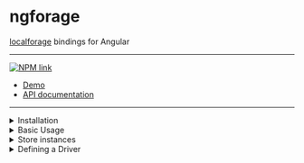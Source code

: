 # ngforage

[localforage](https://www.npmjs.com/package/localforage) bindings for Angular

-----

[![NPM link](https://nodei.co/npm/ngforage.png?downloads=true&downloadRank=true&stars=true)](https://www.npmjs.com/package/ngforage)

* [Demo](https://alorel.github.io/ngforage/)
* [API documentation](https://alorel.github.io/ngforage/docs/)

-----

<details>
  <summary>Installation</summary>
  
  For Angular versions >=13.0.0 and ngforage versions >=7.0.0 you can use Angular CLI:
  
  ```bash
    ng add ngforage
  ```

  You can also npm install manually:
  
  ```bash
   npm install localforage@^1.9.0 ngforage@^7.0.0 # Angular 13
   npm install localforage@^1.5.0 ngforage@^6.0.0 # Angular 9
   npm install localforage@^1.5.0 ngforage@^5.0.0 # Angular 8
   npm install localforage@^1.5.0 ngforage@^4.0.0 # Angular 7
   npm install localforage@^1.5.0 ngforage@^3.0.0 # Angular 6
   npm install localforage@^1.5.0 ngforage@^2.0.0 # Angular 5
  ```
</details>
<details>
  <summary>Basic Usage</summary>
  
  ```typescript
    import {DEFAULT_CONFIG, NgForageOptions, NgForageConfig, Driver} from 'ngforage';
    
    @NgModule({
      providers: [
        // One way of configuring ngForage
        {
          provide: DEFAULT_CONFIG,
          useValue: {
            name: 'MyApp',
            driver: [ // defaults to indexedDB -> webSQL -> localStorage
              Driver.INDEXED_DB,
              Driver.LOCAL_STORAGE
            ]
          } as NgForageOptions
        }
      ]
    })
    export class AppModule{
      // An alternative way of configuring ngforage
      public constructor(ngfConfig: NgForageConfig) {
        ngfConfig.configure({
          name: 'MyApp',
          driver: [ // defaults to indexedDB -> webSQL -> localStorage
            Driver.INDEXED_DB,
            Driver.LOCAL_STORAGE
          ]
        });
      }
    }
  ```
  
  ```typescript
    import {NgForage, Driver, NgForageCache, CachedItem} from 'ngforage';

    @Component({
      /* If you plan on making per-component config adjustments, add the services to the component's providers
       * to receive fresh instances; otherwise, skip the providers section.
       */
      providers: [NgForage, NgForageCache]
    })
    class SomeComponent implements OnInit {
      constructor(private readonly ngf: NgForage, private readonly cache: NgForageCache) {}
      
      public getItem<T = any>(key: string): Promise<T> {
        return this.ngf.getItem<T>(key);
      }
      
      public getCachedItem<T = any>(key: string): Promise<T | null> {
        return this.cache.getCached<T>(key)
          .then((r: CachedItem<T>) => {
            if (!r.hasData || r.expired) {
              return null;
            }
            
            return r.data;
          })
      }
      
      public ngOnInit() {
        this.ngf.name = 'SomeStore';
        this.cache.driver = Driver.LOCAL_STORAGE;
      }
    }
  ```
</details>

<details>
  <summary>Store instances</summary>
  
  It is recommended to declare `NgForage` and/or `NgForageCache` in providers
  if you're not using the default configuration. The running configuration
  hash is used to create and reuse drivers (e.g. different IndexedDB
  databases), therefore setting it on a shared instance might have
  unintended side-effects.
</details>

<details>
  <summary>Defining a Driver</summary>
  
  1. Define a driver as described in the [localForage docs](https://localforage.github.io/localForage/#driver-api-definedriver)
  2. Plug it in, either directly through localForage or through `NgForageConfig`:
  
  ```typescript
  import {NgModule} from "@angular/core";
  import {NgForageConfig} from 'ngforage';
  import localForage from 'localforage';
  
  // Your driver definition
  const myDriver: LocalForageDriver = {/*...*/};
  
  // Define it through localForage
  localForage.defineDriver(myDriver)
    .then(() => console.log('Defined!'))
    .catch(console.error);
  
  @NgModule({})
  export class AppModule {
  
    constructor(conf: NgForageConfig) {
      // Or through NgForageConfig
      conf.defineDriver(myDriver)
        .then(() => console.log('Defined!'))
        .catch(console.error);
    }
  }
  ```
</details>
